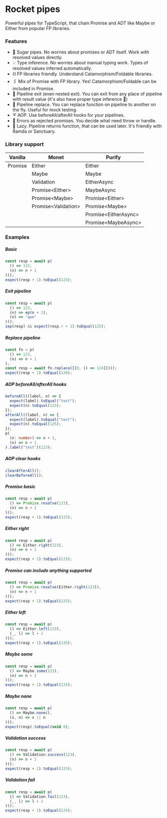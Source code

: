 # Rocket pipes

Powerful pipes for TypeScript, that chain Promise and ADT like Maybe or Either from popular FP libraries.

### Features

- 🍬 Sugar pipes. No worries about promises or ADT itself. Work with resolved values directly.
- 💡 Type inference. No worries about manual typing work. Types of resolved values inferred automatically.
- ⛓️ FP libraries friendly. Understand Catamorphism/Foldable libraries.
- 🖇️ Mix of Promise with FP library. Yes! Catamorphism/Foldable can be included in Promise.
- 🚪 Pipeline exit (even nested exit). You can exit from any place of pipeline with result value (it's also have proper type inference 🤘)
- 🏹 Pipeline replace. You can replace function on pipeline to another on the fly. Useful for mock testing.
- ➰ AOP. Use beforeAll/afterAll hooks for your pipelines.
- 🏓 Errors as rejected promises. You decide what need throw or handle.
- 🦥 Lazy. Pipeline returns function, that can be used later. It's friendly with Ramda or Sanctuary.

### Library support

| Vanilla | Monet                 | Purify                 |
|---------|-----------------------|------------------------|
| Promise | Either                | Either                 |
|         | Maybe                 | Maybe                  |
|         | Validation            | EitherAsync            |
|         | Promise\<Either\>     | MaybeAsync             |
|         | Promise\<Maybe\>      | Promise\<Either\>      |
|         | Promise\<Validation\> | Promise\<Maybe\>       |
|         |                       | Promise\<EitherAsync\> |
|         |                       | Promise\<MaybeAsync\>  |

### Examples

##### Basic

```ts
const resp = await p(
  () => 123,
  (n) => n + 1
)();
expect(resp + 1).toEqual(125);
```

##### Exit pipeline

```ts
const resp = await p(
  () => 123,
  (n) => ep(n + 1),
  (n) => "qwe"
)();
iep(resp) && expect(resp.r + 1).toEqual(125);
```

##### Replace pipeline

```ts
const fn = p(
  () => 123,
  (n) => n + 1
);
const resp = await fn.replace([[0, () => 124]])();
expect(resp + 1).toEqual(126);
```

##### AOP beforeAll/afterAll hooks

```ts
beforeAll((label, n) => {
  expect(label).toEqual("test");
  expect(n).toEqual(123);
});
afterAll((label, n) => {
  expect(label).toEqual("test");
  expect(n).toEqual(125);
});
p(
  (n: number) => n + 1,
  (n) => n + 1
).label("test")(123);
```

##### AOP clear hooks

```ts
clearAfterAll();
clearBeforeAll();
```

##### Promise basic

```ts
const resp = await p(
  () => Promise.resolve(123),
  (n) => n + 1
)();
expect(resp + 1).toEqual(125);
```

##### Either right

```ts
const resp = await p(
  () => Either.right(123),
  (n) => n + 1
)();
expect(resp + 1).toEqual(125);
```

##### Promise can include anything supported

```ts
const resp = await p(
  () => Promise.resolve(Either.right(123)),
  (n) => n + 1
)();
expect(resp + 1).toEqual(125);
```

##### Either left

```ts
const resp = await p(
  () => Either.left(123),
  (_, l) => l + 1
)();
expect(resp + 1).toEqual(125);
```

##### Maybe some

```ts
const resp = await p(
  () => Maybe.some(123),
  (n) => n + 1
)();
expect(resp + 1).toEqual(125);
```

##### Maybe none

```ts
const resp = await p(
  () => Maybe.none(),
  (s, n) => s || n
)();
expect(resp).toEqual(void 0);
```

##### Validation success

```ts
const resp = await p(
  () => Validation.success(123),
  (n) => n + 1
)();
expect(resp + 1).toEqual(125);
```

##### Validation fail

```ts
const resp = await p(
  () => Validation.fail(123),
  (_, l) => l + 1
)();
expect(resp + 1).toEqual(125);
```
